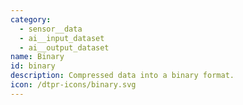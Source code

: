 ```yaml
---
category:
  - sensor__data
  - ai__input_dataset
  - ai__output_dataset
name: Binary
id: binary
description: Compressed data into a binary format.
icon: /dtpr-icons/binary.svg
---
```


